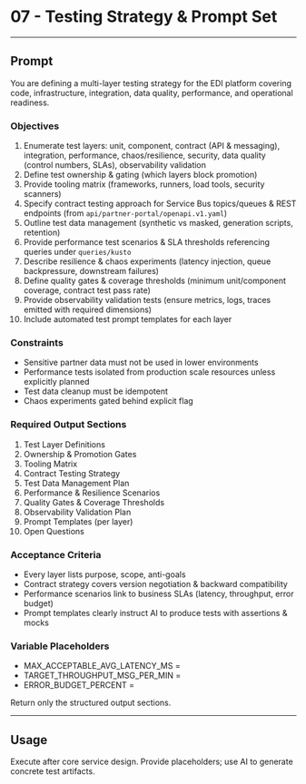 # 07 - Testing Strategy & Prompt Set

---
## Prompt
You are defining a multi-layer testing strategy for the EDI platform covering code, infrastructure, integration, data quality, performance, and operational readiness.

### Objectives
1. Enumerate test layers: unit, component, contract (API & messaging), integration, performance, chaos/resilience, security, data quality (control numbers, SLAs), observability validation
2. Define test ownership & gating (which layers block promotion)
3. Provide tooling matrix (frameworks, runners, load tools, security scanners)
4. Specify contract testing approach for Service Bus topics/queues & REST endpoints (from `api/partner-portal/openapi.v1.yaml`)
5. Outline test data management (synthetic vs masked, generation scripts, retention)
6. Provide performance test scenarios & SLA thresholds referencing queries under `queries/kusto`
7. Describe resilience & chaos experiments (latency injection, queue backpressure, downstream failures)
8. Define quality gates & coverage thresholds (minimum unit/component coverage, contract test pass rate)
9. Provide observability validation tests (ensure metrics, logs, traces emitted with required dimensions)
10. Include automated test prompt templates for each layer

### Constraints
- Sensitive partner data must not be used in lower environments
- Performance tests isolated from production scale resources unless explicitly planned
- Test data cleanup must be idempotent
- Chaos experiments gated behind explicit flag

### Required Output Sections
1. Test Layer Definitions
2. Ownership & Promotion Gates
3. Tooling Matrix
4. Contract Testing Strategy
5. Test Data Management Plan
6. Performance & Resilience Scenarios
7. Quality Gates & Coverage Thresholds
8. Observability Validation Plan
9. Prompt Templates (per layer)
10. Open Questions

### Acceptance Criteria
- Every layer lists purpose, scope, anti-goals
- Contract strategy covers version negotiation & backward compatibility
- Performance scenarios link to business SLAs (latency, throughput, error budget)
- Prompt templates clearly instruct AI to produce tests with assertions & mocks

### Variable Placeholders
- MAX_ACCEPTABLE_AVG_LATENCY_MS = <number>
- TARGET_THROUGHPUT_MSG_PER_MIN = <number>
- ERROR_BUDGET_PERCENT = <number>

Return only the structured output sections.

---
## Usage
Execute after core service design. Provide placeholders; use AI to generate concrete test artifacts.
